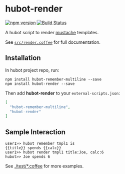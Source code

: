 # hubot-render

[![npm version](https://badge.fury.io/js/hubot-render.svg)](http://badge.fury.io/js/hubot-render)
[![Build Status](https://travis-ci.org/ikuo/hubot-render.svg?branch=master)](https://travis-ci.org/ikuo/hubot-render)

A hubot script to render [mustache](https://mustache.github.io/) templates.

See [`src/render.coffee`](src/render.coffee) for full documentation.

## Installation

In hubot project repo, run:

```shell
npm install hubot-remember-multiline --save
npm install hubot-render --save
```

Then add **hubot-render** to your `external-scripts.json`:

```json
[
  "hubot-remember-multiline",
  "hubot-render"
]
```

## Sample Interaction

```shell
user1>> hubot remember tmpl1 is
{{title}} spends {{calc}}
user1>> hubot render tmpl1 title:Joe, calc:6
hubot>> Joe spends 6
```

See [./test/*.coffee](./test) for more examples.
